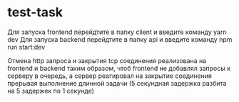 # test-task

Для запуска frontend перейдтите в папку client и введите команду yarn dev
Для запуска backend перейдтите в папку api и введите команду npm run start:dev

Отмена http запроса и закрытия tcp соединения реализована на frontend и backend таким образом, чтоб frontend не добавлял запросы к серверу в очередь, а сервер реагировал на закрытие соединения прерывая выполнение длинной задачи (5 секундная задержка разбита на 5 задержек по 1 секунде)

